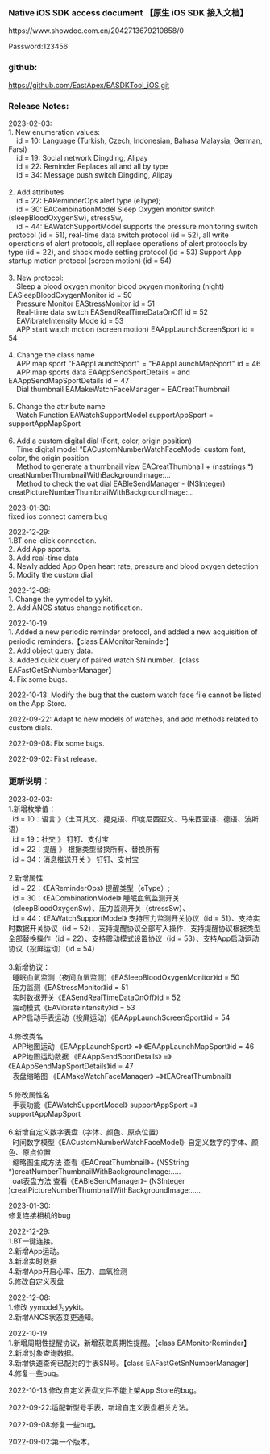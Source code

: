 ### Native iOS SDK access document 【原生 iOS SDK 接入文档】
<p>https://www.showdoc.com.cn/2042713679210858/0
<p>Password:123456


### github:
https://github.com/EastApex/EASDKTool_iOS.git

### Release Notes:
<p>2023-02-03:
    <br>1. New enumeration values:
    <br>&nbsp; &nbsp; id = 10: Language (Turkish, Czech, Indonesian, Bahasa Malaysia, German, Farsi)
    <br>&nbsp; &nbsp; id = 19: Social network Dingding, Alipay
    <br>&nbsp; &nbsp; id = 22: Reminder Replaces all and all by type
    <br>&nbsp; &nbsp; id = 34: Message push switch Dingding, Alipay
    <br>
    <br>2. Add attributes
    <br>&nbsp; &nbsp; id = 22: EAReminderOps alert type (eType);
    <br>&nbsp; &nbsp; id = 30: EACombinationModel Sleep Oxygen monitor switch (sleepBloodOxygenSw), stressSw,
    <br>&nbsp; &nbsp; id = 44: EAWatchSupportModel supports the pressure monitoring switch protocol (id = 51), real-time data switch protocol (id = 52), all write operations of alert protocols, all replace operations of alert protocols by type (id = 22), and shock mode setting protocol (id = 53) Support App startup motion protocol (screen motion) (id = 54)
    <br>
    <br>3. New protocol:
    <br>&nbsp; &nbsp; Sleep a blood oxygen monitor blood oxygen monitoring (night) EASleepBloodOxygenMonitor id = 50
    <br>&nbsp; &nbsp; Pressure Monitor EAStressMonitor id = 51
    <br>&nbsp; &nbsp; Real-time data switch EASendRealTimeDataOnOff id = 52
    <br>&nbsp; &nbsp; EAVibrateIntensity Mode id = 53
    <br>&nbsp; &nbsp; APP start watch motion (screen motion) EAAppLaunchScreenSport id = 54
    <br>
    <br>4. Change the class name
    <br>&nbsp; &nbsp; APP map sport "EAAppLaunchSport" = "EAAppLaunchMapSport" id = 46
    <br>&nbsp; &nbsp; APP map sports data EAAppSendSportDetails = and EAAppSendMapSportDetails id = 47
    <br>&nbsp; &nbsp; Dial thumbnail EAMakeWatchFaceManager = EACreatThumbnail
    <br>
    <br>5. Change the attribute name
    <br>&nbsp; &nbsp; Watch Function EAWatchSupportModel supportAppSport = supportAppMapSport
    <br>
    <br>6. Add a custom digital dial (Font, color, origin position)
    <br>&nbsp; &nbsp; Time digital model "EACustomNumberWatchFaceModel custom font, color, the origin position
    <br>&nbsp; &nbsp; Method to generate a thumbnail view EACreatThumbnail + (nsstrings *) creatNumberThumbnailWithBackgroundImage:...
    <br>&nbsp; &nbsp; Method to check the oat dial EABleSendManager - (NSInteger) creatPictureNumberThumbnailWithBackgroundImage:...
    <br>
<p>2023-01-30:
    <br>fixed ios connect camera bug
<p>2022-12-29:
    <br>1.BT one-click connection.
    <br>2. Add App sports.
    <br>3. Add real-time data
    <br>4. Newly added App Open heart rate, pressure and blood oxygen detection
    <br>5. Modify the custom dial
<p>2022-12-08:
     <br>1. Change the yymodel to yykit.
     <br>2. Add ANCS status change notification.
<p>2022-10-19:
     <br>1. Added a new periodic reminder protocol, and added a new acquisition of periodic reminders.【class EAMonitorReminder】
     <br>2. Add object query data.
     <br>3. Added quick query of paired watch SN number.【class EAFastGetSnNumberManager】
     <br>4. Fix some bugs.
<p>2022-10-13: Modify the bug that the custom watch face file cannot be listed on the App Store.
<p>2022-09-22: Adapt to new models of watches, and add methods related to custom dials.
<p>2022-09-08: Fix some bugs.
<p>2022-09-02: First release.

### 更新说明：
<p>2023-02-03:
    <br>1.新增枚举值：
    <br>&nbsp;&nbsp;id = 10：语言  》（土耳其文、捷克语、印度尼西亚文、马来西亚语、德语、波斯语）
    <br>&nbsp;&nbsp;id = 19：社交  》 钉钉、支付宝
    <br>&nbsp;&nbsp;id = 22：提醒  》 根据类型替换所有、替换所有 
    <br>&nbsp;&nbsp;id = 34：消息推送开关   》 钉钉、支付宝
    <br>
    <br>2.新增属性
    <br>&nbsp;&nbsp;id = 22：《EAReminderOps》 提醒类型（eType）;
    <br>&nbsp;&nbsp;id = 30：《EACombinationModel》 睡眠血氧监测开关（sleepBloodOxygenSw）、压力监测开关（stressSw）、
    <br>&nbsp;&nbsp;id = 44：《EAWatchSupportModel》 支持压力监测开关协议（id = 51）、支持实时数据开关协议（id = 52）、支持提醒协议全部写入操作、支持提醒协议根据类型全部替换操作（id = 22）、支持震动模式设置协议（id = 53）、支持App启动运动协议（投屏运动）（id = 54）
    <br>
    <br>3.新增协议：
    <br>&nbsp;&nbsp;睡眠血氧监测（夜间血氧监测）《EASleepBloodOxygenMonitor》id = 50
    <br>&nbsp;&nbsp;压力监测《EAStressMonitor》id = 51
    <br>&nbsp;&nbsp;实时数据开关《EASendRealTimeDataOnOff》id = 52
    <br>&nbsp;&nbsp;震动模式《EAVibrateIntensity》id = 53
    <br>&nbsp;&nbsp;APP启动手表运动（投屏运动）《EAAppLaunchScreenSport》id = 54
    <br>
    <br>4.修改类名
    <br>&nbsp;&nbsp;APP地图运动 《EAAppLaunchSport》 =》 《EAAppLaunchMapSport》id = 46
    <br>&nbsp;&nbsp;APP地图运动数据 《EAAppSendSportDetails》 =》 《EAAppSendMapSportDetails》id = 47
    <br>&nbsp;&nbsp;表盘缩略图   《EAMakeWatchFaceManager》 =》《EACreatThumbnail》
    <br>
    <br>5.修改属性名
    <br>&nbsp;&nbsp;手表功能《EAWatchSupportModel》  supportAppSport =》supportAppMapSport
    <br>
    <br>6.新增自定义数字表盘（字体、颜色、原点位置）
    <br>&nbsp;&nbsp;时间数字模型《EACustomNumberWatchFaceModel》自定义数字的字体、颜色、原点位置
    <br>&nbsp;&nbsp;缩略图生成方法 查看《EACreatThumbnail》+ (NSString *)creatNumberThumbnailWithBackgroundImage:.....
    <br>&nbsp;&nbsp;oat表盘方法 查看《EABleSendManager》- (NSInteger )creatPictureNumberThumbnailWithBackgroundImage:.....
    <br>
  

<p>2023-01-30:
    <br>修复连接相机的bug
<p>2022-12-29:
    <br>1.BT一键连接。
    <br>2.新增App运动。
    <br>3.新增实时数据
    <br>4.新增App开启心率、压力、血氧检测
    <br>5.修改自定义表盘
<p>2022-12-08:
    <br>1.修改 yymodel为yykit。
    <br>2.新增ANCS状态变更通知。
<p>2022-10-19:
    <br>1.新增周期性提醒协议，新增获取周期性提醒。【class EAMonitorReminder】
    <br>2.新增对象查询数据。
    <br>3.新增快速查询已配对的手表SN号。【class EAFastGetSnNumberManager】
    <br>4.修复一些bug。
<p>2022-10-13:修改自定义表盘文件不能上架App Store的bug。
<p>2022-09-22:适配新型号手表，新增自定义表盘相关方法。
<p>2022-09-08:修复一些bug。
<p>2022-09-02:第一个版本。


